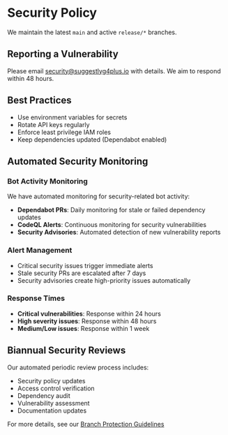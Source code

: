 # Security Policy

We maintain the latest `main` and active `release/*` branches.

## Reporting a Vulnerability
Please email security@suggestlyg4plus.io with details. We aim to respond within 48 hours.

## Best Practices
- Use environment variables for secrets
- Rotate API keys regularly
- Enforce least privilege IAM roles
- Keep dependencies updated (Dependabot enabled)

## Automated Security Monitoring

### Bot Activity Monitoring
We have automated monitoring for security-related bot activity:

- **Dependabot PRs**: Daily monitoring for stale or failed dependency updates
- **CodeQL Alerts**: Continuous monitoring for security vulnerabilities
- **Security Advisories**: Automated detection of new vulnerability reports

### Alert Management
- Critical security issues trigger immediate alerts
- Stale security PRs are escalated after 7 days
- Security advisories create high-priority issues automatically

### Response Times
- **Critical vulnerabilities**: Response within 24 hours
- **High severity issues**: Response within 48 hours
- **Medium/Low issues**: Response within 1 week

## Biannual Security Reviews
Our automated periodic review process includes:
- Security policy updates
- Access control verification
- Dependency audit
- Vulnerability assessment
- Documentation updates

For more details, see our [Branch Protection Guidelines](./docs/BRANCH_PROTECTION.md)
